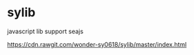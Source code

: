 # sylib
javascript lib support seajs

https://cdn.rawgit.com/wonder-sy0618/sylib/master/index.html


